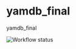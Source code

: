 # yamdb_final
yamdb_final

![Workflow status](https://github.com/vovque/infra-web/actions/workflows/main.yml/badge.svg)